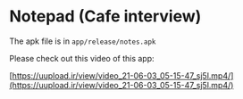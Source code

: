 # Notepad (Cafe interview)

The apk file is in `app/release/notes.apk`

Please check out this video of this app:
    
[https://uupload.ir/view/video_21-06-03_05-15-47_sj5l.mp4/](https://uupload.ir/view/video_21-06-03_05-15-47_sj5l.mp4/)

